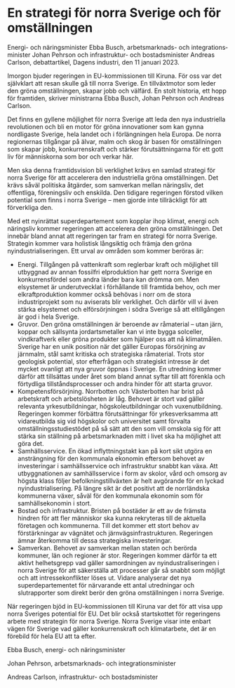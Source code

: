 # En strategi för norra Sverige och för omställningen

Energi\- och närings­minister Ebba Busch, arbetsmarknads\- och integrations­minister Johan Pehrson och infrastruktur\- och bostadsminister Andreas Carlson, debattartikel, Dagens industri, den 11 januari 2023\.


Imorgon bjuder regeringen in EU\-kommissionen till Kiruna. För oss var det självklart att resan skulle gå till norra Sverige. En tillväxtmotor som leder den gröna omställningen, skapar jobb och välfärd. En stolt historia, ett hopp för framtiden, skriver ministrarna Ebba Busch, Johan Pehrson och Andreas Carlson.

Det finns en gyllene möjlighet för norra Sverige att leda den nya industriella revolutionen och bli en motor för gröna innovationer som kan gynna nordligaste Sverige, hela landet och i förlängningen hela Europa. De norra regionernas tillgångar på älvar, malm och skog är basen för omställningen som skapar jobb, konkurrenskraft och stärker förutsättningarna för ett gott liv för människorna som bor och verkar här.

Men ska denna framtidsvision bli verklighet krävs en samlad strategi för norra Sverige för att accelerera den industriella gröna omställningen. Det krävs såväl politiska åtgärder, som samverkan mellan näringsliv, det offentliga, föreningsliv och enskilda. Den tidigare regeringen förstod vilken potential som finns i norra Sverige – men gjorde inte tillräckligt för att förverkliga den.

Med ett nyinrättat superdepartement som kopplar ihop klimat, energi och näringsliv kommer regeringen att accelerera den gröna omställningen. Det innebär bland annat att regeringen tar fram en strategi för norra Sverige. Strategin kommer vara holistisk långsiktig och främja den gröna nyindustrialiseringen. Ett urval av områden som kommer beröras är:

* Energi. Tillgången på vattenkraft som reglerbar kraft och möjlighet till utbyggnad av annan fossilfri elproduktion har gett norra Sverige en konkurrensfördel som andra länder bara kan drömma om. Men elsystemet är underutvecklat i förhållande till framtida behov, och mer elkraftproduktion kommer också behövas i norr om de stora industriprojekt som nu aviserats blir verklighet. Och därför vill vi även stärka elsystemet och elförsörjningen i södra Sverige så att eltillgången är god i hela Sverige.
* Gruvor. Den gröna omställningen är beroende av råmaterial – utan järn, koppar och sällsynta jordartsmetaller kan vi inte bygga solceller, vindkraftverk eller gröna produkter som hjälper oss att nå klimatmålen. Sverige har en unik position när det gäller Europas försörjning av järnmalm, stål samt kritiska och strategiska råmaterial. Trots stor geologisk potential, stor efterfrågan och strategiskt intresse är det mycket ovanligt att nya gruvor öppnas i Sverige. En utredning kommer därför att tillsättas under året som bland annat syftar till att förenkla och förtydliga tillståndsprocesser och andra hinder för att starta gruvor.
* Kompetensförsörjning. Norrbotten och Västerbotten har brist på arbetskraft och arbetslösheten är låg. Behovet är stort vad gäller relevanta yrkesutbildningar, högskoleutbildningar och vuxenutbildning. Regeringen kommer förbättra förutsättningar för yrkesverksamma att vidareutbilda sig vid högskolor och universitet samt förvalta omställningsstudiestödet på så sätt att den som vill omskola sig för att stärka sin ställning på arbetsmarknaden mitt i livet ska ha möjlighet att göra det.
* Samhällsservice. En ökad inflyttningstakt kan på kort sikt utgöra en ansträngning för den kommunala ekonomin eftersom behovet av investeringar i samhällsservice och infrastruktur snabbt kan växa. Att utbyggnationen av samhällsservice i form av skolor, vård och omsorg av högsta klass följer befolkningstillväxten är helt avgörande för en lyckad nyindustrialisering. På längre sikt är det positivt att de norrländska kommunerna växer, såväl för den kommunala ekonomin som för samhällsekonomin i stort.
* Bostad och infrastruktur. Bristen på bostäder är ett av de främsta hindren för att fler människor ska kunna rekryteras till de aktuella företagen och kommunerna. Till det kommer ett stort behov av förstärkningar av vägnätet och järnvägsinfrastrukturen. Regeringen ämnar återkomma till dessa strategiska investeringar.
* Samverkan. Behovet av samverkan mellan staten och berörda kommuner, län och regioner är stor. Regeringen kommer därför ta ett aktivt helhetsgrepp vad gäller samordningen av nyindustraliseringen i norra Sverige för att säkerställa att processer går så snabbt som möjligt och att intressekonflikter löses ut. Vidare analyserar det nya superdepartementet för närvarande ett antal utredningar och slutrapporter som direkt berör den gröna omställningen i norra Sverige.

När regeringen bjöd in EU\-kommissionen till Kiruna var det för att visa upp norra Sveriges potential för EU. Det blir också startskottet för regeringens arbete med strategin för norra Sverige. Norra Sverige visar inte enbart vägen för Sverige vad gäller konkurrenskraft och klimatarbete, det är en förebild för hela EU att ta efter.

Ebba Busch, energi\- och näringsminister

Johan Pehrson, arbetsmarknads\- och integrationsminister

Andreas Carlson, infrastruktur\- och bostadsminister
